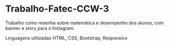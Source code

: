 # Trabalho-Fatec-CCW-3

Trabalho como resenha sobre matemática e desempenho dos alunos, com banner e story para o Instagram.

Linguagens utilizadas HTML, CSS, Bootstrap, Responsivo
